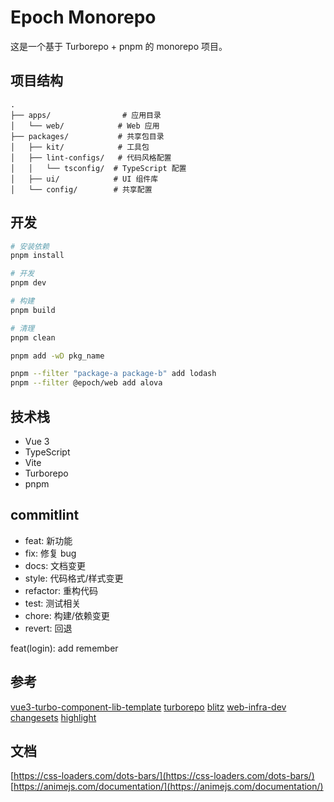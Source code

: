 # Epoch Monorepo

这是一个基于 Turborepo + pnpm 的 monorepo 项目。

## 项目结构

```
.
├── apps/                # 应用目录
│   └── web/            # Web 应用
├── packages/           # 共享包目录
│   ├── kit/            # 工具包
│   ├── lint-configs/   # 代码风格配置
│   │   └── tsconfig/  # TypeScript 配置
│   ├── ui/            # UI 组件库
│   └── config/        # 共享配置
```

## 开发

```bash
# 安装依赖
pnpm install

# 开发
pnpm dev

# 构建
pnpm build

# 清理
pnpm clean

pnpm add -wD pkg_name

pnpm --filter "package-a package-b" add lodash
pnpm --filter @epoch/web add alova
```

## 技术栈

- Vue 3
- TypeScript
- Vite
- Turborepo
- pnpm

## commitlint

* feat: 新功能
* fix: 修复 bug
* docs: 文档变更
* style: 代码格式/样式变更
* refactor: 重构代码
* test: 测试相关
* chore: 构建/依赖变更
* revert: 回退

feat(login): add remember

## 参考
[vue3-turbo-component-lib-template](https://github.com/huangmingfu/vue3-turbo-component-lib-template/blob/master/README.md)
[turborepo](https://github.com/vercel/turborepo/tree/main)
[blitz](https://github.com/blitz-js/blitz)
[web-infra-dev](https://github.com/web-infra-dev/modern.js)
[changesets](https://github.com/changesets/changesets)
[highlight](https://github.com/highlight/highlight?tab=readme-ov-file)

## 文档
[https://css-loaders.com/dots-bars/](https://css-loaders.com/dots-bars/)
[https://animejs.com/documentation/](https://animejs.com/documentation/)